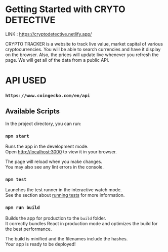 # Getting Started with **CRYTO DETECTIVE**

LINK :  https://cryptodetective.netlify.app/

CRYPTO TRACKER is a website to track live value, market capital of various cryptocurrencies.
You will be able to search currencies and have it display on the browser. Also, the prices will update live whenever you refresh the page. We will get all of the data from a public API. 


# API USED

### `https://www.coingecko.com/en/api`

## Available Scripts

In the project directory, you can run:

### `npm start`

Runs the app in the development mode.\
Open [http://localhost:3000](http://localhost:3000) to view it in your browser.

The page will reload when you make changes.\
You may also see any lint errors in the console.

### `npm test`

Launches the test runner in the interactive watch mode.\
See the section about [running tests](https://facebook.github.io/create-react-app/docs/running-tests) for more information.

### `npm run build`

Builds the app for production to the `build` folder.\
It correctly bundles React in production mode and optimizes the build for the best performance.

The build is minified and the filenames include the hashes.\
Your app is ready to be deployed!




